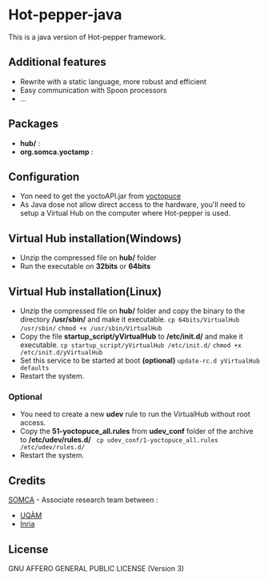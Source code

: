 # Hot-pepper-java
This is a java version of Hot-pepper framework.

Additional features
-------------------

* Rewrite with a static language, more robust and efficient
* Easy communication with Spoon processors
* ...

Packages
--------

* **hub/** : 
* **org.somca.yoctamp** : 

Configuration
-------------

* Yon need to get the yoctoAPI.jar from [yoctopuce](http://www.yoctopuce.com/EN/products/usb-environmental-sensors/yocto-voc)
* As Java dose not allow direct access to the hardware, you'll need to setup a Virtual Hub on the computer where Hot-pepper is used.

## Virtual Hub installation(Windows)

* Unzip the compressed file on **hub/** folder
* Run the executable on **32bits** or **64bits**

## Virtual Hub installation(Linux)

* Unzip the compressed file on **hub/** folder and copy the binary to the directory **/usr/sbin/** and make it executable.
    ``` cp 64bits/VirtualHub /usr/sbin/ ```
    ``` chmod +x /usr/sbin/VirtualHub ```
* Copy the file **startup_script/yVirtualHub** to **/etc/init.d/** and make it executable.
    ``` cp startup_script/yVirtualHub /etc/init.d/ ```
    ``` chmod +x /etc/init.d/yVirtualHub ```
* Set this service to be started at boot **(optional)**
    ``` update-rc.d yVirtualHub defaults ```
* Restart the system.

### Optional
* You need to create a new **udev** rule to run the VirtualHub without root access.
* Copy the **51-yoctopuce_all.rules** from **udev_conf** folder of the archive to **/etc/udev/rules.d/**
 ``` cp udev_conf/1-yoctopuce_all.rules /etc/udev/rules.d/```
* Restart the system.

Credits
-------

[SOMCA](http://sofa.uqam.ca/somca.php) - Associate research team between :

* [UQÀM](http://www.uqam.ca)
* [Inria](http://www.inria.fr)

License
-------

GNU AFFERO GENERAL PUBLIC LICENSE (Version 3)